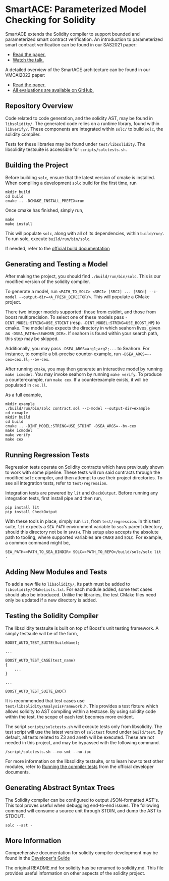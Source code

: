 # SmartACE: Parameterized Model Checking for Solidity

SmartACE extends the Solidity compiler to support bounded and parameterized smart contract verification.
An introduction to parameterized smart contract verification can be found in our SAS2021 paper:
- [Read the paper.](https://arxiv.org/pdf/2107.08583.pdf)
- [Watch the talk.](https://www.youtube.com/watch?v=2ECQoq30RoU)

A detailed overview of the SmartACE architecture can be found in our VMCAI2022 paper:
- [Read the paper.](https://mariachris.github.io/Pubs/VMCAI-2022.pdf)
- [All evaluations are available on GitHub.](https://github.com/contract-ace/verify-openzeppelin)

## Repository Overview

Code related to code generation, and the solidity AST, may be found in `libsolidity/`.
The generated code relies on a runtime library, found within `libverify/`.
These components are integrated within `solc/` to build `solc`, the solidity compiler.

Tests for these libraries may be found under `test/libsolidity`.
The libsolidity testsuite is accessible for `scripts/solctests.sh`.

## Building the Project

Before building `solc`, ensure that the latest version of cmake is installed.
When compiling a development `solc` build for the first time, run
```
mkdir build
cd build
cmake .. -DCMAKE_INSTALL_PREFIX=run
```
Once cmake has finished, simply run,
```
make
make install
```
This will populate `solc`, along with all of its dependencies, within `build/run/`.
To run solc, execute `build/run/bin/solc`.

If needed, refer to the [official build documentation](https://solidity.readthedocs.io/en/latest/installing-solidity.html#building-from-source)

## Generating and Testing a Model

After making the project, you should find `./build/run/bin/solc`.
This is our modified version of the solidity compiler.

To generate a model, run `<PATH_TO_SOLC> <SRC1> [SRC2] ... [SRCn] --c-model --output-dir=<A_FRESH_DIRECTORY>`.
This will populate a CMake project.

There two integer models supported: those from cstdint, and those from boost multiprecision.
To select one of these models pass `-DINT_MODEL:STRING=USE_STDINT` (resp. `-DINT_MODEL:STRING=USE_BOOST_MP`) to cmake.
The model also expects the directory in which seahorn lives, given as `-DSEA_PATH=<SEAHORN_DIR>`.
If seahorn is found within your search path, this step may be skipped.

Additionally, you may pass `-DSEA_ARGS=arg1;arg2;...` to Seahorn.
For instance, to compile a bit-precise counter-example, run `-DSEA_ARGS=--cex=cex.ll;--bv-cex`.

After running `cmake`, you may then generate an interactive model by running `make icmodel`.
You may invoke seahorn by running `make verify`.
To produce a counterexample, run `make cex`.
If a counterexample exists, it will be populated in `cex.ll`.

As a full example,

```
mkdir example
./build/run/bin/solc contract.sol --c-model --output-dir=example
cd exmaple
mkdir build
cd build
cmake .. -DINT_MODEL:STRING=USE_STDINT -DSEA_ARGS=--bv-cex
make icmodel
make verify
make cex
```

## Running Regression Tests

Regression tests operate on Solidity contracts which have previously shown to work with some pipeline.
These tests will run said contracts through the modified `solc` compiler, and then attempt to use their project directories.
To see all integration tests, refer to `test/regression`.

Integration tests are powered by `lit` and `CheckOutput`.
Before running any integration tests, first install pipe and then run,
```
pip install lit
pip install CheckOutput
```

With these tools in place, simply run `lit`, from `test/regression`.
In this test suite, `lit` expects a `SEA_PATH` environment variable to `sea`'s parent directory, should this directory not be in `$PATH`.
This setup also accepts the absolute path to tooling, where supported variables are `CMAKE` and `SOLC`.
For example, a common command might be,
```
SEA_PATH=<PATH_TO_SEA_BINDIR> SOLC=<PATH_TO_REPO>/build/solc/solc lit . 
```

## Adding New Modules and Tests

To add a new file to `libsolidity/`, its path must be added to `libsolidity/CMakeLists.txt`.
For each module added, some test cases should also be introduced.
Unlike the libraries, the test CMake files need only be updated if a new directory is added.

## Testing the Solidity Compiler

The libsolidity testsuite is built on top of Boost's unit testing framework.
A simply testsuite will be of the form,
```
BOOST_AUTO_TEST_SUITE(SuiteName);

...

BOOST_AUTO_TEST_CASE(test_name)
{
    ...
}

...

BOOST_AUTO_TEST_SUITE_END()
```

It is recommended that test cases use `test/libsolidity/AnalysisFramework.h`.
This provides a test fixture which allows solidity to AST compiling within a testcase.
By using solidity code within the test, the scope of each test becomes more evident.

The script `scripts/solctests.sh` will execute tests only from libsolidity.
The test script will use the latest version of `solctest` found under `build/test`.
By default, all tests related to Z3 and aneth will be executed.
These are not needed in this project, and may be bypassed with the following command.
```
/script/solctests.sh --no-smt --no-ipc
```

For more information on the libsolidity testsuite, or to learn how to test other modules, refer to [Running the compiler tests](https://solidity.readthedocs.io/en/latest/contributing.html#running-the-compiler-tests) from the official developer documents.

## Generating Abstract Syntax Trees

The Solidity compiler can be configured to output JSON-formatted AST's.
This tool proves useful when debugging end-to-end issues.
The following command will consume a source unit through STDIN, and dump the AST to STDOUT.
```
solc --ast -
```

## More Information

Comprehensive documentation for solidity compiler development may be found in the [Developer's Guide](https://solidity.readthedocs.io/en/latest/contributing.html)

The original README.md for solidity has be renamed to solidity.md.
This file provides useful information on other aspects of the solidity project.
